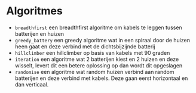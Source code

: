 # Algoritmes

- `breadthfirst`    een breadthfirst algoritme om kabels te leggen tussen batterijen en huizen
- `greedy_battery`  een greedy algoritme wat in een spiraal door de huizen heen gaat en deze verbind met de dichtsbijzijnde batterij
- `hillclimber`     een hillclimber op basis van kabels met 90 graden
- `iteration`       een algoritme wat 2 batterijen kiest en 2 huizen en deze wisselt, levert dit een betere oplossing op dan wordt dit opgeslagen
- `randomise`       een algoritme wat random huizen verbind aan random batterijen en deze verbind met kabels. Deze gaan eerst horizontaal en dan verticaal.